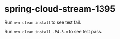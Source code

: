 # spring-cloud-stream-1395
Run `mvn clean install` to see test fail.

Run `mvn clean install -P4.3.x` to see test pass.
